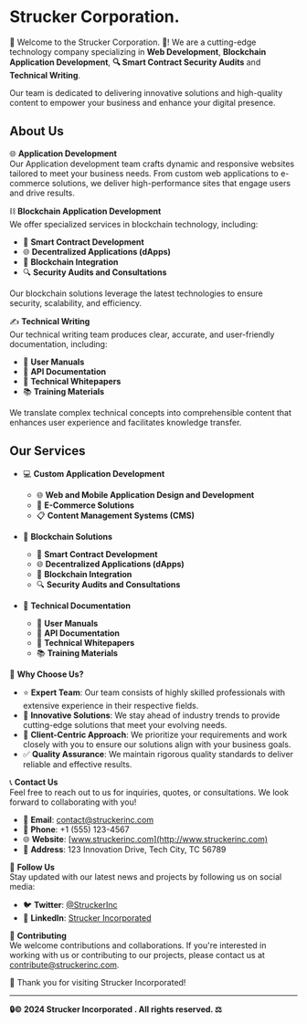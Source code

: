 # Strucker Corporation.

🎉 Welcome to the Strucker Corporation. 🤝! We are a cutting-edge technology company specializing in **Web Development**, **Blockchain Application Development**, **🔍 Smart Contract Security Audits** and **Technical Writing**. 

Our team is dedicated to delivering innovative solutions and high-quality content to empower your business and enhance your digital presence.

## About Us

🌐 **Application Development**  
Our Application development team crafts dynamic and responsive websites tailored to meet your business needs. From custom web applications to e-commerce solutions, we deliver high-performance sites that engage users and drive results.

⛓️ **Blockchain Application Development**  
We offer specialized services in blockchain technology, including:
- 🤖 **Smart Contract Development**
- 🌐 **Decentralized Applications (dApps)**
- 🔗 **Blockchain Integration**
- 🔍 **Security Audits and Consultations**

Our blockchain solutions leverage the latest technologies to ensure security, scalability, and efficiency.

✍️ **Technical Writing**  
Our technical writing team produces clear, accurate, and user-friendly documentation, including:
- 📖 **User Manuals**
- 🧩 **API Documentation**
- 📑 **Technical Whitepapers**
- 📚 **Training Materials**

We translate complex technical concepts into comprehensible content that enhances user experience and facilitates knowledge transfer.

## Our Services

- 💻 **Custom Application Development**
  - 🌐 **Web and Mobile Application Design and Development**
  - 🛒 **E-Commerce Solutions**
  - 📋 **Content Management Systems (CMS)**

- 🔗 **Blockchain Solutions**
  - 🤖 **Smart Contract Development**
  - 🌐 **Decentralized Applications (dApps)**
  - 🔗 **Blockchain Integration**
  - 🔍 **Security Audits and Consultations**

- 📝 **Technical Documentation**
  - 📖 **User Manuals**
  - 🧩 **API Documentation**
  - 📑 **Technical Whitepapers**
  - 📚 **Training Materials**

🌟 **Why Choose Us?**  
- ⭐ **Expert Team**: Our team consists of highly skilled professionals with extensive experience in their respective fields.
- 🚀 **Innovative Solutions**: We stay ahead of industry trends to provide cutting-edge solutions that meet your evolving needs.
- 🤝 **Client-Centric Approach**: We prioritize your requirements and work closely with you to ensure our solutions align with your business goals.
- ✅ **Quality Assurance**: We maintain rigorous quality standards to deliver reliable and effective results.

📞 **Contact Us**  
Feel free to reach out to us for inquiries, quotes, or consultations. We look forward to collaborating with you!

- 📧 **Email**: [contact@struckerinc.com](mailto:contact@struckerinc.com)
- 📱 **Phone**: +1 (555) 123-4567
- 🌐 **Website**: [www.struckerinc.com](http://www.struckerinc.com)
- 🏢 **Address**: 123 Innovation Drive, Tech City, TC 56789

🌟 **Follow Us**  
Stay updated with our latest news and projects by following us on social media:

- 🐦 **Twitter**: [@StruckerInc](https://twitter.com/StruckerInc)
- 🔗 **LinkedIn**: [Strucker Incorporated](https://www.linkedin.com/company/struckerinc)

🤝 **Contributing**  
We welcome contributions and collaborations. If you're interested in working with us or contributing to our projects, please contact us at [contribute@struckerinc.com](mailto:contribute@struckerinc.com).

💙 Thank you for visiting Strucker Incorporated! 

---

**🔒© 2024 Strucker Incorporated . All rights reserved. ⚖️**
